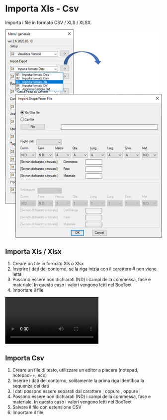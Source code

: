 # Importa Xls - Csv

Importa i file in formato CSV / XLS / XLSX.

![Importa Xls - Csv](/public/import-export/importa-xls-csv.png)

## Importa Xls / Xlsx

1. Creare un file in formato Xls o Xlsx
2. Inserire i dati del contorno, se la riga inizia con il carattere # non viene letta
3. Possono essere non dichiarati (ND) i campi della commessa, fase e materiale. In questo caso i valori vengono letti nel BoxText
4. Importare il file

<video controls>
    <source src="/public/import-export/importa-xls-xlsx.mp4" type="video/mp4">
</video>

## Importa Csv

1. Creare un file di testo, utilizzare un editor a piacere (notepad, notepad++, ecc)
2. Inserire i dati del contorno, solitamente la prima riga identifica la sequenza dei dati
3. I dati possono essere separati dal carattere ; oppure , oppure |
4. Possono essere non dichiarati (ND) i campi della commessa, fase e materiale. In questo caso i valori vengono letti nel BoxText
5. Salvare il file con estensione CSV
6. Importare il file

<!-- TODO: missing video -->
